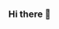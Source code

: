 ### Hi there 👋

<!--
**1nsaan/1nsaan** is a ✨ _special_ ✨ repository because its `README.md` (this file) appears on your GitHub profile.

Here are some ideas to get you started:

- 🔭 I’m currently working on Full Stack using MEAN
- 🌱 I’m currently learning ML,AL
- 👯 I’m looking to collaborate on projects to add to my resume 
- 🤔 I’m looking for help with good open source orgs for GSOC 2024
- 💬 Ask me about ...
- 📫 How to reach me: msachinjames@gmail.com
- 😄 Pronouns: He/Him
- ⚡ Fun fact: I love dosas :)
-->
